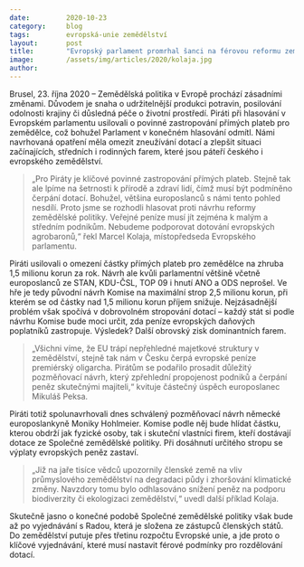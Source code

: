 ```yaml
---
date:         2020-10-23
category:     blog
tags:         evropská-unie zemědělství
layout:       post
title:        "Evropský parlament promrhal šanci na férovou reformu zemědělské politiky. Piráti odmítli hlasovat pro peníze agrobaronům"
image:        /assets/img/articles/2020/kolaja.jpg
author:       
--- 
```


 

Brusel, 23. října 2020 – Zemědělská politika v Evropě prochází zásadními změnami. Důvodem je snaha o udržitelnější produkci potravin, posilování odolnosti krajiny či důsledná péče o životní prostředí. Piráti při hlasování v Evropském parlamentu usilovali o povinné zastropování přímých plateb pro zemědělce, což bohužel Parlament v konečném hlasování odmítl. Námi navrhovaná opatření měla omezit zneužívání dotací a zlepšit situaci začínajících, středních i rodinných farem, které jsou páteří českého i evropského zemědělství.

 

> „Pro Piráty je klíčové povinné zastropování přímých plateb. Stejně tak ale lpíme na šetrnosti k přírodě a zdraví lidí, čímž musí být podmíněno čerpání dotací. Bohužel, většina europoslanců s námi tento pohled nesdílí. Proto jsme se rozhodli hlasovat proti návrhu reformy zemědělské politiky. Veřejné peníze musí jít zejména k malým a středním podnikům. Nebudeme podporovat dotování evropských agrobaronů,“ řekl Marcel Kolaja, místopředseda Evropského parlamentu.

 

Piráti usilovali o omezení částky přímých plateb pro zemědělce na zhruba 1,5 milionu korun za rok. Návrh ale kvůli parlamentní většině včetně europoslanců ze STAN, KDU-ČSL, TOP 09 i hnutí ANO a ODS neprošel. Ve hře je tedy původní návrh Komise na maximální strop 2,5 milionu korun, při kterém se od částky nad 1,5 milionu korun příjem snižuje. Nejzásadnější problém však spočívá v dobrovolném stropování dotací – každý stát si podle návrhu Komise bude moci určit, zda peníze evropských daňových poplatníků zastropuje. Výsledek? Další obrovský zisk dominantních farem.

 

> „Všichni víme, že EU trápí nepřehledné majetkové struktury v zemědělství, stejně tak nám v Česku čerpá evropské peníze premiérský oligarcha. Pirátům se podařilo prosadit důležitý pozměňovací návrh, který zpřehlední propojenost podniků a čerpání peněz skutečnými majiteli,“ kvituje částečný úspěch europoslanec Mikuláš Peksa.

 

Piráti totiž spolunavrhovali dnes schválený pozměňovací návrh německé europoslankyně Moniky Hohlmeier. Komise podle něj bude hlídat částku, kterou obdrží jak fyzické osoby, tak i skuteční vlastníci firem, kteří dostávají dotace ze Společné zemědělské politiky. Při dosáhnutí určitého stropu se výplaty evropských peněz zastaví.

 

> „Již na jaře tisíce vědců upozornily členské země na vliv průmyslového zemědělství na degradaci půdy i zhoršování klimatické změny. Navzdory tomu bylo odhlasováno snížení peněz na podporu biodiverzity či ekologizaci zemědělství,“ uvedl další příklad Kolaja.

 

Skutečně jasno o konečné podobě Společné zemědělské politiky však bude až po vyjednávání s Radou, která je složena ze zástupců členských států. Do zemědělství putuje přes třetinu rozpočtu Evropské unie, a jde proto o klíčové vyjednávání, které musí nastavit férové podmínky pro rozdělování dotací.

 
